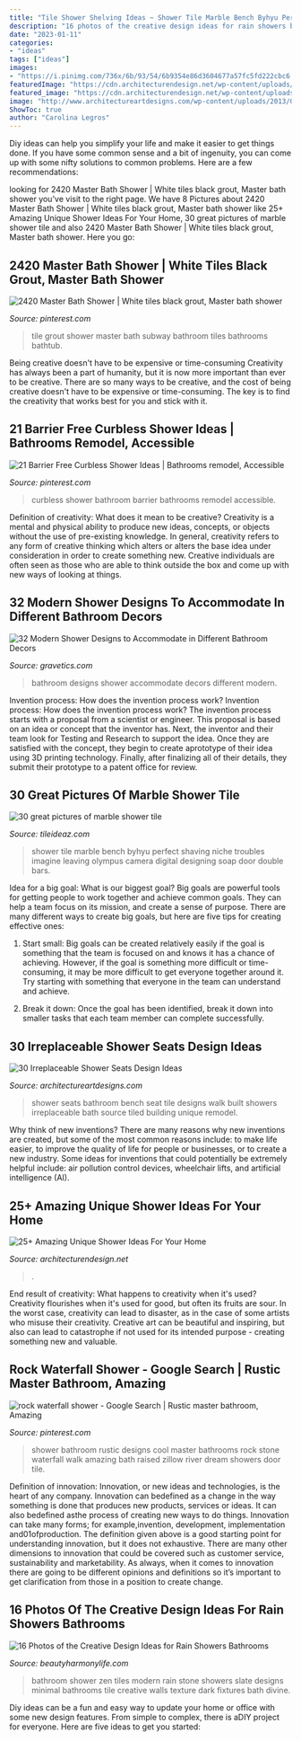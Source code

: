 ```yaml
---
title: "Tile Shower Shelving Ideas ~ Shower Tile Marble Bench Byhyu Perfect Shaving Niche Troubles Imagine Leaving Olympus Camera Digital Designing Soap Door Double Bars"
description: "16 photos of the creative design ideas for rain showers bathrooms"
date: "2023-01-11"
categories:
- "ideas"
tags: ["ideas"]
images:
- "https://i.pinimg.com/736x/6b/93/54/6b9354e86d3604677a57fc5fd222cbc6.jpg"
featuredImage: "https://cdn.architecturendesign.net/wp-content/uploads/2016/03/AD-Amazing-Unique-Shower-Ideas-For-Your-Home-07.jpg"
featured_image: "https://cdn.architecturendesign.net/wp-content/uploads/2016/03/AD-Amazing-Unique-Shower-Ideas-For-Your-Home-07.jpg"
image: "http://www.architectureartdesigns.com/wp-content/uploads/2013/07/mossbuildinganddesign._com.jpg"
ShowToc: true
author: "Carolina Legros"
---
```



Diy ideas can help you simplify your life and make it easier to get things done. If you have some common sense and a bit of ingenuity, you can come up with some nifty solutions to common problems. Here are a few recommendations: 

	

		
looking for 2420 Master Bath Shower | White tiles black grout, Master bath shower you've visit to the right page. We have 8 Pictures about 2420 Master Bath Shower | White tiles black grout, Master bath shower like 25+ Amazing Unique Shower Ideas For Your Home, 30 great pictures of marble shower tile and also 2420 Master Bath Shower | White tiles black grout, Master bath shower. Here you go:
		
    
## 2420 Master Bath Shower | White Tiles Black Grout, Master Bath Shower

<img loading=lazy src="https://i.pinimg.com/736x/ea/6f/ad/ea6fade27866ab022ed78878cca814da.jpg" onerror="this.onerror=null;this.src='https://tse1.mm.bing.net/th?id=OIP.0mYz1Abkg0X6XkC3FPtuZwHaJ3&amp;pid=15.1';" alt="2420 Master Bath Shower | White tiles black grout, Master bath shower">

_Source: pinterest.com_

>tile grout shower master bath subway bathroom tiles bathrooms bathtub. 

	

Being creative doesn't have to be expensive or time-consuming
Creativity has always been a part of humanity, but it is now more important than ever to be creative. There are so many ways to be creative, and the cost of being creative doesn't have to be expensive or time-consuming. The key is to find the creativity that works best for you and stick with it.

    
## 21 Barrier Free Curbless Shower Ideas | Bathrooms Remodel, Accessible

<img loading=lazy src="https://i.pinimg.com/736x/6b/93/54/6b9354e86d3604677a57fc5fd222cbc6.jpg" onerror="this.onerror=null;this.src='https://tse1.mm.bing.net/th?id=OIP._hzQrZzLaSm3xZwjlNB3TAHaLE&amp;pid=15.1';" alt="21 Barrier Free Curbless Shower Ideas | Bathrooms remodel, Accessible">

_Source: pinterest.com_

>curbless shower bathroom barrier bathrooms remodel accessible. 

	

Definition of creativity: What does it mean to be creative?
Creativity is a mental and physical ability to produce new ideas, concepts, or objects without the use of pre-existing knowledge. In general, creativity refers to any form of creative thinking which alters or alters the base idea under consideration in order to create something new. Creative individuals are often seen as those who are able to think outside the box and come up with new ways of looking at things.

    
## 32 Modern Shower Designs To Accommodate In Different Bathroom Decors

<img loading=lazy src="http://www.gravetics.com/wp-content/uploads/2017/05/tiny-bathroom-designs.jpg" onerror="this.onerror=null;this.src='https://tse2.mm.bing.net/th?id=OIP.LgVk7oAPjtOBylVqzhmxBAHaJ5&amp;pid=15.1';" alt="32 Modern Shower Designs to Accommodate in Different Bathroom Decors">

_Source: gravetics.com_

>bathroom designs shower accommodate decors different modern. 

	

Invention process: How does the invention process work?
Invention process: How does the invention process work?
The invention process starts with a proposal from a scientist or engineer. This proposal is based on an idea or concept that the inventor has. Next, the inventor and their team look for Testing and Research to support the idea. Once they are satisfied with the concept, they begin to create aprototype of their idea using 3D printing technology. Finally, after finalizing all of their details, they submit their prototype to a patent office for review.

    
## 30 Great Pictures Of Marble Shower Tile

<img loading=lazy src="http://www.tileideaz.com/wp-content/uploads/2015/08/2035.jpg" onerror="this.onerror=null;this.src='https://tse4.mm.bing.net/th?id=OIP.dA_lsbqr-klEkxVsBVq92QHaLG&amp;pid=15.1';" alt="30 great pictures of marble shower tile">

_Source: tileideaz.com_

>shower tile marble bench byhyu perfect shaving niche troubles imagine leaving olympus camera digital designing soap door double bars. 

	

Idea for a big goal: What is our biggest goal?
Big goals are powerful tools for getting people to work together and achieve common goals. They can help a team focus on its mission, and create a sense of purpose. 
There are many different ways to create big goals, but here are five tips for creating effective ones: 

1. Start small: Big goals can be created relatively easily if the goal is something that the team is focused on and knows it has a chance of achieving. However, if the goal is something more difficult or time-consuming, it may be more difficult to get everyone together around it. Try starting with something that everyone in the team can understand and achieve. 

2. Break it down: Once the goal has been identified, break it down into smaller tasks that each team member can complete successfully.

    
## 30 Irreplaceable Shower Seats Design Ideas

<img loading=lazy src="http://www.architectureartdesigns.com/wp-content/uploads/2013/07/mossbuildinganddesign._com.jpg" onerror="this.onerror=null;this.src='https://tse1.mm.bing.net/th?id=OIP.taSzky_b000cqg6TYaVSOQAAAA&amp;pid=15.1';" alt="30 Irreplaceable Shower Seats Design Ideas">

_Source: architectureartdesigns.com_

>shower seats bathroom bench seat tile designs walk built showers irreplaceable bath source tiled building unique remodel. 

	

Why think of new inventions?
There are many reasons why new inventions are created, but some of the most common reasons include: to make life easier, to improve the quality of life for people or businesses, or to create a new industry. Some ideas for inventions that could potentially be extremely helpful include: air pollution control devices, wheelchair lifts, and artificial intelligence (AI).

    
## 25+ Amazing Unique Shower Ideas For Your Home

<img loading=lazy src="https://cdn.architecturendesign.net/wp-content/uploads/2016/03/AD-Amazing-Unique-Shower-Ideas-For-Your-Home-07.jpg" onerror="this.onerror=null;this.src='https://tse1.mm.bing.net/th?id=OIP.nbiiUnqxj8Pryvd9b0jKzQHaLJ&amp;pid=15.1';" alt="25+ Amazing Unique Shower Ideas For Your Home">

_Source: architecturendesign.net_

>. 

	

End result of creativity: What happens to creativity when it's used?
Creativity flourishes when it's used for good, but often its fruits are sour. In the worst case, creativity can lead to disaster, as in the case of some artists who misuse their creativity. Creative art can be beautiful and inspiring, but also can lead to catastrophe if not used for its intended purpose - creating something new and valuable.

    
## Rock Waterfall Shower - Google Search | Rustic Master Bathroom, Amazing

<img loading=lazy src="https://i.pinimg.com/736x/ea/7d/d5/ea7dd54aa1445c5a7efa4ef3d4983843--rustic-master-bathroom-master-bathrooms.jpg" onerror="this.onerror=null;this.src='https://tse3.mm.bing.net/th?id=OIP.jlnrk937rPNK5hfcy2S3vwHaLH&amp;pid=15.1';" alt="rock waterfall shower - Google Search | Rustic master bathroom, Amazing">

_Source: pinterest.com_

>shower bathroom rustic designs cool master bathrooms rock stone waterfall walk amazing bath raised zillow river dream showers door tile. 

	

Definition of innovation:
Innovation, or new ideas and technologies, is the heart of any company. Innovation can bedefined as a change in the way something is done that produces new products, services or ideas. It can also bedefined asthe process of creating new ways to do things. Innovation can take many forms; for example,invention, development, implementation and01ofproduction.
The definition given above is a good starting point for understanding innovation, but it does not exhaustive. There are many other dimensions to innovation that could be covered such as customer service, sustainability and marketability. As always, when it comes to innovation there are going to be different opinions and definitions so it’s important to get clarification from those in a position to create change.

    
## 16 Photos Of The Creative Design Ideas For Rain Showers Bathrooms

<img loading=lazy src="https://beautyharmonylife.com/wp-content/uploads/2013/09/thumbs_351076_0_8-5120-modern-bathroom.jpg" onerror="this.onerror=null;this.src='https://tse1.mm.bing.net/th?id=OIP.6s2HOfAKOXr0unBbPyaw5gHaLJ&amp;pid=15.1';" alt="16 Photos of the Creative Design Ideas for Rain Showers Bathrooms">

_Source: beautyharmonylife.com_

>bathroom shower zen tiles modern rain stone showers slate designs minimal bathrooms tile creative walls texture dark fixtures bath divine. 

	

Diy ideas can be a fun and easy way to update your home or office with some new design features. From simple to complex, there is aDIY project for everyone. Here are five ideas to get you started: 


